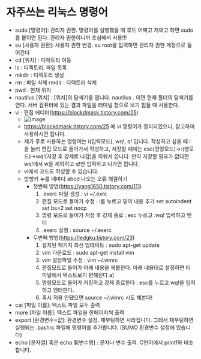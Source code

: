 # 자주쓰는 리눅스 명령어
- sudo [명령어]: 관리자 권한. 명령어를 실행했을 때 루트 어쩌고 저쩌고 하면 sudo를 붙이면 된다. 관리자 권한이니까 조심해서 사용!!!
- su [사용자 권환]: 사용자 권한 변경. su root을 입력하면 관리자 권한 계정으로 들어간다
- cd [위치] : 디렉토리 이동 
- ls : 디렉토리. 파일 목록
- mkdir : 디렉토리 생성
- rm : 파일 삭제 rmdir : 디렉토리 삭제
- pwd  : 현재 위치
- nautilus [위치] : [위치]의 탐색기를 엽니다. nautilus . 이면 현재 폴더의 탐색기를 연다. 서버 컴퓨터에 있는 결과 파일을 터미널 창으로 보기 힘들 때 사용한다.
- vi : 편집 에디터(https://blockdmask.tistory.com/25)
  - ![image](https://user-images.githubusercontent.com/58590260/148896179-4a3db9d2-a38a-46fd-bf5f-cb4bf68e3c49.png)
  -  https://blockdmask.tistory.com/25 에 vi 명령어가 정리되있으니, 참고하여 사용하시면 됩니다.
  - 제가 주로 사용하는 명령어는 i(입력모드), wq!, q! 입니다. 작성하고 싶을 때 i을 눌러 편집 모드로 들어가서 작성하고, 저장할 때에는 esc(명령모드)->:(행모드)->wq!(저장 후 강제로 나감)을 외워서 씁니다. 만약 저장할 필요가 없다면 wq!에서 w을 제외하고 q!만 입력하고 나가면 됩니다.
  - vi에서 코드도 작성할 수 있습니다.
  - 방향키 누를 때마다 abcd 나오는 오류 해결하기
    - 첫번째 방법(https://yang1650.tistory.com/111)
      1) .exerc 파일 생성 : vi ~/.exrc
      2) 편집 모드로 들어가 수정 : i를 누르고 밑의 내용 추가 
      set autoindent
      set bs=2
      set nocp
      3) 명령 모드로 들어가 저장 후 강제 종료  : esc 누르고 :wq! 입력하고 엔터
      4) .exerc 실행 : source ~/.exerc
    - 두번째 방법(https://ledgku.tistory.com/23)
      1) 설치된 패키지 최신 업데이트 : sudo apt-get update
      2)  vim 다운로드 : sudo apt-get install vim
      3) vim 설정파일 수정 : vim ~/.vimrc
      4) 편집모드로 들어가 아래 내용을 복붙한다. 아래 내용대로 설정하면 터미널에서 텍스트보기 편해진다
        a) 
      5) 명령모드로 들어가 저장하고 강제 종료한다 : esc를 누르고 wq!을 입력하고 엔터한다.
      6) 혹시 적용 안됐으면 source ~/.vimrc 시도 해본다!
- cat [파일 이름]: 텍스트 파일 모두 출력
- more [파일 이름]: 텍스트 파일을 한페이지씩 출력
- export [환경변수=값]: 환경변수 설정. 재부팅하면 사라집니다. 그래서 재부팅하면 실행되는 .bashrc 파일에 명령어를 추가합니다. (SUMO 환경변수 설정에 있습니다)
- echo [문자열] 혹은 echo $[변수명] : 문자나 변수 출력. C언어에서 printf와 비슷합니다. 
